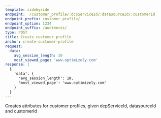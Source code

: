 ```yaml
---
template: sidebyside
endpoint:  /customer_profile/:dcpServiceId/:datasourceId/:customerId
endpoint_prefix: customer_profile/
endpoint_option: 1234
endpoint_suffix: /audiences/
type: POST
title: Create customer profile
anchor: create-customer-profile
request:
  data:
    avg_session_length: 10
    most_viewed_page: 'www.optimizely.com'
response: |
  {
    'data': {
      'avg_session_length': 10,
      'most_viewed_page': 'www.optimizely.com'
    }
  }
---
```


Creates attributes for customer profiles, given dcpServiceId, datasourceId and customerId
